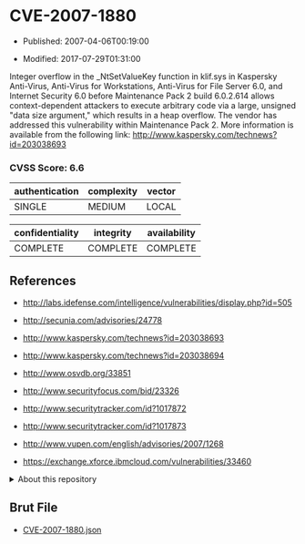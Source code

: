 # CVE-2007-1880

- Published: 2007-04-06T00:19:00

- Modified: 2017-07-29T01:31:00

Integer overflow in the _NtSetValueKey function in klif.sys in Kaspersky Anti-Virus, Anti-Virus for Workstations, Anti-Virus for File Server 6.0, and Internet Security 6.0 before Maintenance Pack 2 build 6.0.2.614 allows context-dependent attackers to execute arbitrary code via a large, unsigned "data size argument," which results in a heap overflow. The vendor has addressed this vulnerability within Maintenance Pack 2. More information is available from the following link: 
http://www.kaspersky.com/technews?id=203038693 



### CVSS Score: **6.6**

| authentication | complexity | vector |
| --- | --- | --- |
| SINGLE | MEDIUM | LOCAL |

| confidentiality | integrity | availability |
| --- | --- | --- |
| COMPLETE | COMPLETE | COMPLETE |

## References

* http://labs.idefense.com/intelligence/vulnerabilities/display.php?id=505

* http://secunia.com/advisories/24778

* http://www.kaspersky.com/technews?id=203038693

* http://www.kaspersky.com/technews?id=203038694

* http://www.osvdb.org/33851

* http://www.securityfocus.com/bid/23326

* http://www.securitytracker.com/id?1017872

* http://www.securitytracker.com/id?1017873

* http://www.vupen.com/english/advisories/2007/1268

* https://exchange.xforce.ibmcloud.com/vulnerabilities/33460

<details>
<summary>About this repository</summary> 

  This repository is part of the project [Live Hack CVE](https://github.com/Live-Hack-CVE). Main website can be found [www.live-hack.org](https://www.live-hack.org) 
  
  Made by [Sn0wAlice](https://github.com/Sn0wAlice) for the people that care about security and need to have a feed of the latest CVEs. Hope you enjoy it, don't forget to star the repo and follow me on [Twitter](https://twitter.com/Sn0wAlice) and [Github](https://github.com/Sn0wAlice). And that is my [personnal website](https://www.alice-snow.me/)

  - [Home Page](https://github.com/Live-Hack-CVE)
  - [Framework](https://github.com/Live-Hack-CVE/cve-framework)
  - [CVE database](https://github.com/Live-Hack-CVE/full_database)
  - [Changelog](https://github.com/Live-Hack-CVE/Changelog)
</details>

## Brut File

* [CVE-2007-1880.json](https://raw.githubusercontent.com/Live-Hack-CVE/full_database/main/cves/2007/CVE-2007-1880.json)

